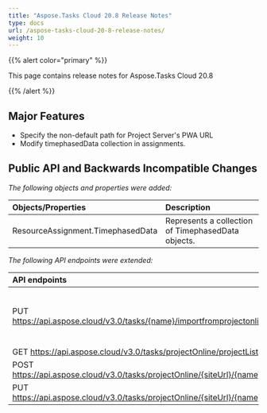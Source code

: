 ```yaml
---
title: "Aspose.Tasks Cloud 20.8 Release Notes"
type: docs
url: /aspose-tasks-cloud-20-8-release-notes/
weight: 10
---
```


{{% alert color="primary" %}} 

This page contains release notes for Aspose.Tasks Cloud 20.8

{{% /alert %}} 
## **Major Features**
- Specify the non-default path for Project Server's PWA URL
- Modify timephasedData collection in assignments.
## **Public API and Backwards Incompatible Changes**
*The following objects and properties were added:*

|**Objects/Properties**|**Description**|
| :- | :- |
|ResourceAssignment.TimephasedData|Represents a collection of TimephasedData objects.|

*The following API endpoints were extended:*

|**API endpoints**|**Description**|
| :- | :- |
|PUT https://api.aspose.cloud/v3.0/tasks/{name}/importfromprojectonline|<p></p><p></p><p>This routes now accepts full URL of PWA endpoint to specify where your service instance located in, e.g. http://project\_server\_instance.local/sites/pwa</p>|
|GET https://api.aspose.cloud/v3.0/tasks/projectOnline/projectList||
|POST https://api.aspose.cloud/v3.0/tasks/projectOnline/{siteUrl}/{name}||
|PUT https://api.aspose.cloud/v3.0/tasks/projectOnline/{siteUrl}/{name}||

